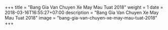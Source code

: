 +++
title = "Bang Gia Van Chuyen Xe May Mau Tuat 2018"
weight =  1
date = 2018-03-16T16:55:27+07:00
description = "Bang Gia Van Chuyen Xe May Mau Tuat 2018"
image = "bang-gia-van-chuyen-xe-may-mau-tuat-2018"
+++
